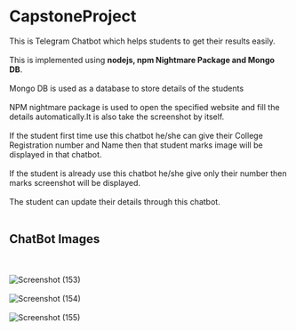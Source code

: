 # CapstoneProject
This is Telegram Chatbot which helps students to get their results easily.<br><br>This is implemented using **nodejs, npm Nightmare Package and Mongo DB**.
<br><br>
Mongo DB is used as a database to store details of the students<br><br>
NPM nightmare package is used to open the specified website and fill the details automatically.It is also take the screenshot by itself.
<br><br>
If the student first time use this chatbot he/she can give their College Registration number and Name then that student marks image will be displayed in that chatbot.<br><br>
If the student is already use this chatbot he/she give only their number then marks screenshot will be displayed.<br><br>
The student can update their details through this chatbot.
<br><br>
## ChatBot Images
<br><br>
![Screenshot (153)](https://user-images.githubusercontent.com/72993229/104844094-1b680b00-58f4-11eb-91e7-5a7b363e7883.png)
<br><br>
![Screenshot (154)](https://user-images.githubusercontent.com/72993229/104844106-2c188100-58f4-11eb-85f5-707ceb93447e.png)
<br><br>
![Screenshot (155)](https://user-images.githubusercontent.com/72993229/104844111-3c306080-58f4-11eb-9f80-65ffbcf7eef5.png)
